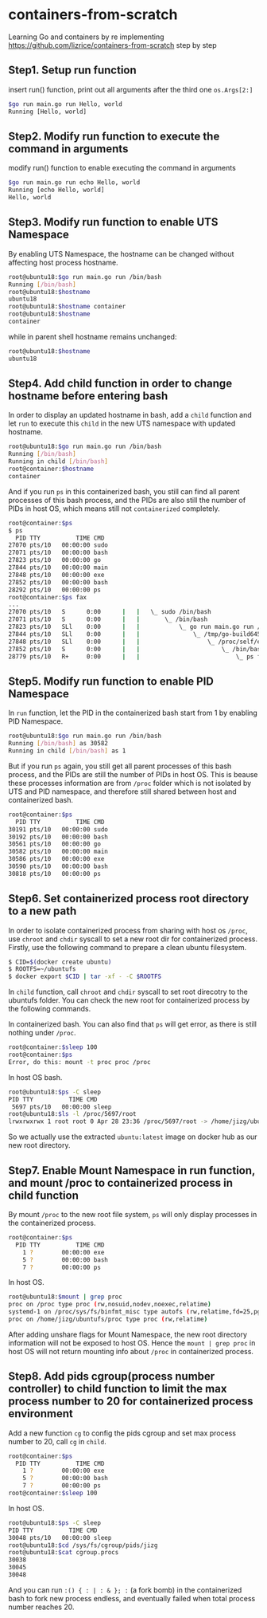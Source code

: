 # containers-from-scratch
Learning Go and containers by re implementing https://github.com/lizrice/containers-from-scratch step by step

## Step1. Setup run function
insert run() function, print out all arguments after the third one `os.Args[2:]`

```bash
$go run main.go run Hello, world 
Running [Hello, world]
```

## Step2. Modify run function to execute the command in arguments
modify run() function to enable executing the command in arguments

```bash
$go run main.go run echo Hello, world 
Running [echo Hello, world]
Hello, world
```

## Step3. Modify run function to enable UTS Namespace
By enabling UTS Namespace, the hostname can be changed without affecting host process hostname.

```bash
root@ubuntu18:$go run main.go run /bin/bash
Running [/bin/bash]
root@ubuntu18:$hostname
ubuntu18
root@ubuntu18:$hostname container
root@ubuntu18:$hostname
container
```
while in parent shell hostname remains unchanged:
```bash
root@ubuntu18:$hostname
ubuntu18
```

## Step4. Add child function in order to change hostname before entering bash
In order to display an updated hostname in bash, add a `child` function and let `run` to execute this `child` in the new UTS namespace with updated hostname.
```bash
root@ubuntu18:$go run main.go run /bin/bash
Running [/bin/bash]
Running in child [/bin/bash]
root@container:$hostname
container
``` 
And if you run `ps` in this containerized bash, you still can find all parent processes of this bash process, and the PIDs are also still the number of PIDs in host OS, which means still not `containerized` completely.
```bash
root@container:$ps
$ ps
  PID TTY          TIME CMD
27070 pts/10   00:00:00 sudo
27071 pts/10   00:00:00 bash
27823 pts/10   00:00:00 go
27844 pts/10   00:00:00 main
27848 pts/10   00:00:00 exe
27852 pts/10   00:00:00 bash
28292 pts/10   00:00:00 ps
root@container:$ps fax
...
27070 pts/10   S      0:00      |   |   \_ sudo /bin/bash
27071 pts/10   S      0:00      |   |       \_ /bin/bash
27823 pts/10   SLl    0:00      |   |           \_ go run main.go run /bin/bash
27844 pts/10   SLl    0:00      |   |               \_ /tmp/go-build645762770/b0
27848 pts/10   SLl    0:00      |   |                   \_ /proc/self/exe child 
27852 pts/10   S      0:00      |   |                       \_ /bin/bash
28779 pts/10   R+     0:00      |   |                           \_ ps fax
```

## Step5. Modify run function to enable PID Namespace
In `run` function, let the PID in the containerized bash start from 1 by enabling PID Namespace.
```bash
root@ubuntu18:$go run main.go run /bin/bash
Running [/bin/bash] as 30582
Running in child [/bin/bash] as 1
```
But if you run `ps` again, you still get all parent processes of this bash process, and the PIDs are still the number of PIDs in host OS. This is beause these processes information are from `/proc` folder which is not isolated by UTS and PID namespace, and therefore still shared between host and containerized bash.
```bash
root@container:$ps
  PID TTY          TIME CMD
30191 pts/10   00:00:00 sudo
30192 pts/10   00:00:00 bash
30561 pts/10   00:00:00 go
30582 pts/10   00:00:00 main
30586 pts/10   00:00:00 exe
30590 pts/10   00:00:00 bash
30818 pts/10   00:00:00 ps
```

## Step6. Set containerized process root directory to a new path
In order to isolate containerized process from sharing with host os `/proc`, use `chroot` and `chdir` syscall to set a new root dir for containerized process.
Firstly, use the following command to prepare a clean ubuntu filesystem.
```bash
$ CID=$(docker create ubuntu)
$ ROOTFS=~/ubuntufs
$ docker export $CID | tar -xf - -C $ROOTFS
```
In `child` function, call `chroot` and `chdir` syscall to set root direcotry to the ubuntufs folder. You can check the new root for containerized process by the following commands.

In containerized bash. You can also find that `ps` will get error, as there is still nothing under `/proc`.
```bash
root@container:$sleep 100
root@container:$ps
Error, do this: mount -t proc proc /proc
```
In host OS bash.
```bash
root@ubuntu18:$ps -C sleep
PID TTY          TIME CMD
 5697 pts/10   00:00:00 sleep
root@ubuntu18:$ls -l /proc/5697/root
lrwxrwxrwx 1 root root 0 Apr 28 23:36 /proc/5697/root -> /home/jizg/ubuntufs
```
So we actually use the extracted `ubuntu:latest` image on docker hub as our new root directory.

## Step7. Enable Mount Namespace in run function, and mount /proc to containerized process in child function
By mount `/proc` to the new root file system, `ps` will only display processes in the containerized process.
```bash
root@container:$ps
  PID TTY          TIME CMD
    1 ?        00:00:00 exe
    5 ?        00:00:00 bash
    7 ?        00:00:00 ps
```
In host OS.
```bash
root@ubuntu18:$mount | grep proc
proc on /proc type proc (rw,nosuid,nodev,noexec,relatime)
systemd-1 on /proc/sys/fs/binfmt_misc type autofs (rw,relatime,fd=25,pgrp=1,timeout=0,minproto=5,maxproto=5,direct,pipe_ino=13556)
proc on /home/jizg/ubuntufs/proc type proc (rw,relatime)
```
After adding unshare flags for Mount Namespace, the new root directory information will not be exposed to host OS. Hence the `mount | grep proc` in host OS will not return mounting info about `/proc` in containerized process.

## Step8. Add pids cgroup(process number controller) to child function to limit the max process number to 20 for containerized process environment

Add a new function `cg` to config the pids cgroup and set max process number to 20, call `cg` in `child`.

```bash
root@container:$ps
  PID TTY          TIME CMD
    1 ?        00:00:00 exe
    5 ?        00:00:00 bash
    7 ?        00:00:00 ps
root@container:$sleep 100
```
In host OS.
```bash
root@ubuntu18:$ps -C sleep
PID TTY          TIME CMD
30048 pts/10   00:00:00 sleep
root@ubuntu18:$cd /sys/fs/cgroup/pids/jizg
root@ubuntu18:$cat cgroup.procs
30038
30045
30048
```
And you can run `:() { : | : & }; :` (a fork bomb) in the containerized bash to fork new process endless, and eventually failed when total process number reaches 20.
